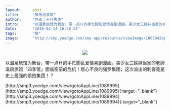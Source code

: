 ```yaml
---
layout:     post
title:      "极乐温泉娘"
author:     "作者：千叶秀作"
intro:      "以温泉旅馆为舞台，带一点Ｈ的手忙脚乱爱情喜剧漫画。美少女三姊妹当家的老牌温泉旅馆「四季馆」面临空前的危机！居心不良的强罗集团，这次派出的刺客竟是史上最强的偷拍集团！？"
date:       "2018-02-14 16:56:51"
tags:       "娘"
image:      "http://smp.yoedge.com/smp-app/resource/viewImage/1003042appline.png"
---
```

<div style="text-align: center">
<p><img src="http://smp.yoedge.com/smp-app/resource/viewImage/1003042appline.png"/></p>
</div>
<p class="post-meta">
<span>以温泉旅馆为舞台，带一点Ｈ的手忙脚乱爱情喜剧漫画。美少女三姊妹当家的老牌温泉旅馆「四季馆」面临空前的危机！居心不良的强罗集团，这次派出的刺客竟是史上最强的偷拍集团！？</span>
</p>
[http://smp3.yoedge.com/view/gotoAppLine/1089995](http://smp3.yoedge.com/view/gotoAppLine/1089995){:target="_blank"}
[http://smp3.yoedge.com/view/gotoAppLine/1089994](http://smp3.yoedge.com/view/gotoAppLine/1089994){:target="_blank"}


